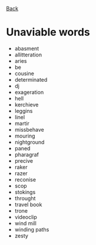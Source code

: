 [Back](../README.md)

# Unaviable words

- abasment
- allitteration
- aries
- be
- cousine
- determinated
- dj
- exageration
- hell
- kerchieve
- leggins
- linel
- martir
- missbehave
- mouring
- nightground
- paned
- pharagraf
- precive
- raker
- razer
- reconise
- scop
- stokings
- throught
- travel book
- trone
- videoclip
- wind mill
- winding paths
- zesty